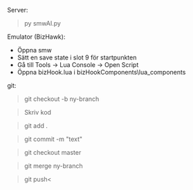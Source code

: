 Server:

> py smwAI.py

Emulator (BizHawk):

- Öppna smw
- Sätt en save state i slot 9 för startpunkten
- Gå till Tools -> Lua Console -> Open Script
- Öppna bizHook.lua i bizHookComponents\lua_components

git:

> git checkout -b ny-branch

> Skriv kod

> git add .

> git commit -m "text"

> git checkout master

> git merge ny-branch

> git push<
